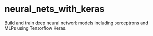 # neural_nets_with_keras
Build and train deep neural network models including perceptrons and MLPs using Tensorflow Keras.
